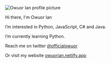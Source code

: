 <img src = "https://avatars.githubusercontent.com/u/71072271?s=400&u=f126d6ae017f95ff8b28ff6124d54c4f8b4b348b&v=4" alt = "Owuor Ian profile picture"> 
                                                                                                                          <p>Hi there, I'm Owuor Ian</p>
                                                                                                                          <p>I’m interested in Python, JavaScript, C# and Java.</p>
                                                                                                                          <p>I’m currently learning Python.</p>
                                                                                                                          <p>Reach me on twitter <a href= "https://twitter.com/officialowuor">@officialowuor</a></p>
                                                                                                                          <p>Or visit my website <a href="https://owuorian.netlify.app/">owuorian.netlify.app</a></p>

<!---
owuorian/owuorian is a ✨ special ✨ repository because its `README.md` (this file) appears on your GitHub profile.
You can click the Preview link to take a look at your changes.
--->
